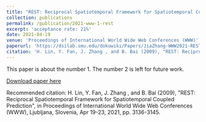 ```yaml
---
title: "REST: Reciprocal Spatiotemporal Framework for Spatiotemporal Coupled Prediction"
collection: publications
permalink: /publication/2021-www-1-rest
excerpt: 'acceptance rate: 21%'
date: 2021-04-19
venue: 'Proceedings of International World Wide Web Conferences (WWW)'
paperurl: 'https://dsilab.smu.edu/dokuwiki/Papers/JiaZhang-WWW2021-REST.pdf'
citation: 'H. Lin, Y. Fan, J. Zhang , and B. Bai (2009), "REST: Reciprocal Spatiotemporal Framework for Spatiotemporal Coupled Prediction", in Proceedings of International World Wide Web Conferences (WWW), Ljubljana, Slovenia, Apr 19-23, 2021, pp. 3136-3145.'
---
```

This paper is about the number 1. The number 2 is left for future work.

[Download paper here](https://dsilab.smu.edu/dokuwiki/Papers/JiaZhang-WWW2021-REST.pdf)

Recommended citation: H. Lin, Y. Fan, J. Zhang , and B. Bai (2009), "REST: Reciprocal Spatiotemporal Framework for Spatiotemporal Coupled Prediction", in Proceedings of International World Wide Web Conferences (WWW), Ljubljana, Slovenia, Apr 19-23, 2021, pp. 3136-3145.
